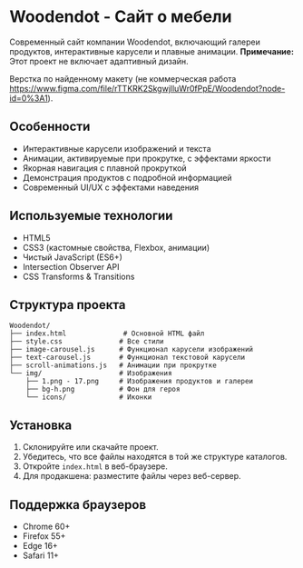 # Woodendot - Сайт о мебели

Современный сайт компании Woodendot, включающий галереи продуктов, интерактивные карусели и плавные анимации. **Примечание:** Этот проект не включает адаптивный дизайн.

Верстка по найденному макету (не коммерческая работа https://www.figma.com/file/rTTKRK2SkgwjlluWr0fPpE/Woodendot?node-id=0%3A1).  


## Особенности

- Интерактивные карусели изображений и текста
- Анимации, активируемые при прокрутке, с эффектами яркости
- Якорная навигация с плавной прокруткой
- Демонстрация продуктов с подробной информацией
- Современный UI/UX с эффектами наведения

## Используемые технологии

- HTML5
- CSS3 (кастомные свойства, Flexbox, анимации)
- Чистый JavaScript (ES6+)
- Intersection Observer API
- CSS Transforms & Transitions

## Структура проекта

```
Woodendot/
├── index.html              # Основной HTML файл
├── style.css              # Все стили
├── image-carousel.js      # Функционал карусели изображений
├── text-carousel.js       # Функционал текстовой карусели
├── scroll-animations.js   # Анимации при прокрутке
└── img/                   # Изображения
    ├── 1.png - 17.png     # Изображения продуктов и галереи
    ├── bg-h.png           # Фон для героя
    └── icons/             # Иконки
```

## Установка

1. Склонируйте или скачайте проект.
2. Убедитесь, что все файлы находятся в той же структуре каталогов.
3. Откройте `index.html` в веб-браузере.
4. Для продакшена: разместите файлы через веб-сервер.

## Поддержка браузеров

- Chrome 60+
- Firefox 55+
- Edge 16+
- Safari 11+